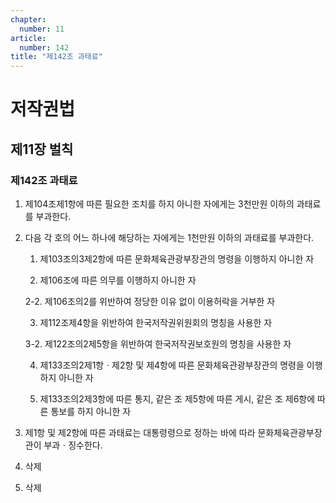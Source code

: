 ```yaml
---
chapter:
  number: 11
article:
  number: 142
title: "제142조 과태료"
---
```

# 저작권법

## 제11장 벌칙

### 제142조 과태료

1. 제104조제1항에 따른 필요한 조치를 하지 아니한 자에게는 3천만원 이하의 과태료를 부과한다.

2. 다음 각 호의 어느 하나에 해당하는 자에게는 1천만원 이하의 과태료를 부과한다.

    1. 제103조의3제2항에 따른 문화체육관광부장관의 명령을 이행하지 아니한 자

    2. 제106조에 따른 의무를 이행하지 아니한 자

    2-2. 제106조의2를 위반하여 정당한 이유 없이 이용허락을 거부한 자

    3. 제112조제4항을 위반하여 한국저작권위원회의 명칭을 사용한 자

    3-2. 제122조의2제5항을 위반하여 한국저작권보호원의 명칭을 사용한 자

    4. 제133조의2제1항ㆍ제2항 및 제4항에 따른 문화체육관광부장관의 명령을 이행하지 아니한 자

    5. 제133조의2제3항에 따른 통지, 같은 조 제5항에 따른 게시, 같은 조 제6항에 따른 통보를 하지 아니한 자

3. 제1항 및 제2항에 따른 과태료는 대통령령으로 정하는 바에 따라 문화체육관광부장관이 부과ㆍ징수한다.

4. 삭제

5. 삭제
